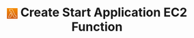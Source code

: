 # <p align="center"><img align="center" src="/source/images/logos/lambda_logo.PNG" width=5% height=5%> **Create Start Application EC2 Function**</p>
